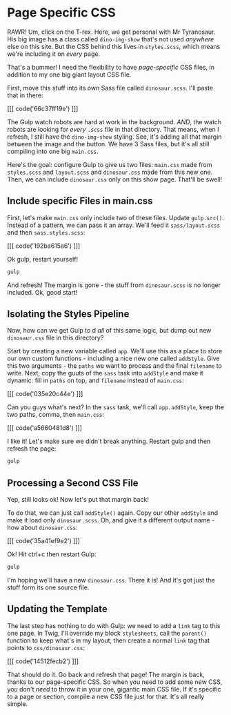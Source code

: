 # Page Specific CSS

RAWR! Um, click on the T-rex. Here, we get personal with Mr Tyranosaur. His
big image has a class called `dino-img-show` that's not used *anywhere* else
on this site. But the CSS behind this lives in `styles.scss`, which means
we're including it on *every* page.

That's a bummer! I need the flexibility to have *page-specific* CSS files,
in addition to my one big giant layout CSS file.

First, move this stuff into its own Sass file called `dinosaur.scss`. I'll
paste that in there:

[[[ code('66c37ff19e') ]]]

The Gulp watch robots are hard at work in the background. *AND*, the watch
robots are looking for *every* `.scss` file in that directory. That means,
when I refresh, I still have the `dino-img-show` styling. See, it's adding
all that margin between the image and the button. We have 3 Sass files, but
it's all still compiling into one big `main.css`.

Here's the goal: configure Gulp to give us two files: `main.css` made from
`styles.scss` and `layout.scss` and `dinosaur.css` made from this new one.
Then, we can include `dinosaur.css` only on this show page. That'll be swell!

## Include specific Files in main.css

First, let's make `main.css` only include two of these files. Update `gulp.src()`.
Instead of a pattern, we can pass it an array. We'll feed it `sass/layout.scss`
and then `sass.styles.scss`:

[[[ code('192ba615a6') ]]]

Ok gulp, restart yourself!

```bash
gulp
```

And refresh! The margin is gone - the stuff from `dinosaur.scss` is no longer
included. Ok, good start!

## Isolating the Styles Pipeline

Now, how can we get Gulp to d *all* of this same logic, but dump out new
`dinosaur.css` file in this directory?

Start by creating a new variable called `app`. We'll use this as a place
to store our own custom functions - including a nice new one called `addStyle`.
Give this two arguments - the `paths` we want to process and the final `filename`
to write. Next, copy the guuts of the `sass` task into `addStyle` and make
it dynamic: fill in `paths` on top, and `filename` instead of `main.css`:

[[[ code('035e20c44e') ]]]

Can you guys what's next? In the `sass` task, we'll call `app.addStyle`,
keep the two paths, comma, then `main.css`:

[[[ code('a5660481d8') ]]]

I like it! Let's make sure we didn't break anything. Restart gulp and then
refresh the page:

```bash
gulp
```

## Processing a Second CSS File

Yep, still looks ok! Now let's put that margin back!

To do that, we can just call `addStyle()` again. Copy our other `addStyle`
and make it load only `dinosaur.scss`. Oh, and give it a different output
name - how about `dinosaur.css`:

[[[ code('35a41ef9e2') ]]]

Ok! Hit ctrl+c then restart Gulp:

```bash
gulp
```

I'm hoping we'll have a new `dinosaur.css`. There it is! And it's got just
the stuff form its one source file.

## Updating the Template

The last step has nothing to do with Gulp: we need to add a `link` tag to
this one page. In Twig, I'll override my block `stylesheets`, call the
`parent()` function to keep what's in my layout, then create a normal `link`
tag that points to `css/dinosaur.css`:

[[[ code('14512fecb2') ]]]

That should do it. Go back and refresh that page! The margin is back, thanks
to our page-specific CSS. So when you need to add some new CSS, you don't
*need* to throw it in your one, gigantic main CSS file. If it's specific
to a page or section, compile a new CSS file just for that. It's all really
simple.
